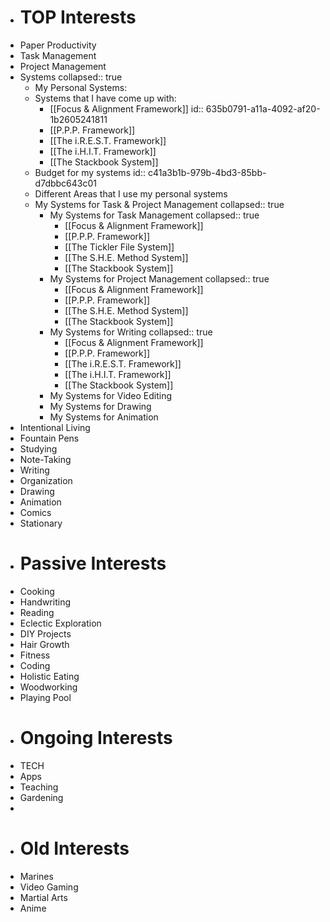 - # TOP Interests
- Paper Productivity
- Task Management
- Project Management
- Systems 
  collapsed:: true
	- My Personal Systems:
	- Systems that I have come up with:
		- [[Focus & Alignment Framework]]
		  id:: 635b0791-a11a-4092-af20-1b2605241811
		- [[P.P.P. Framework]]
		- [[The i.R.E.S.T. Framework]]
		- [[The i.H.I.T. Framework]]
		- [[The Stackbook System]]
	- Budget for my systems 
	  id:: c41a3b1b-979b-4bd3-85bb-d7dbbc643c01
	- Different Areas that I use my personal systems
	- My Systems for Task & Project Management 
	  collapsed:: true
		- My Systems for Task Management 
		  collapsed:: true
			- [[Focus & Alignment Framework]]
			- [[P.P.P. Framework]]
			- [[The Tickler File System]]
			- [[The S.H.E. Method System]]
			- [[The Stackbook System]]
		- My Systems for Project Management
		  collapsed:: true
			- [[Focus & Alignment Framework]]
			- [[P.P.P. Framework]]
			- [[The S.H.E. Method System]]
			- [[The Stackbook System]]
		- My Systems for Writing
		  collapsed:: true
			- [[Focus & Alignment Framework]]
			- [[P.P.P. Framework]]
			- [[The i.R.E.S.T. Framework]]
			- [[The i.H.I.T. Framework]]
			- [[The Stackbook System]]
		- My Systems for Video Editing
		- My Systems for Drawing
		- My Systems for Animation
- Intentional Living
- Fountain Pens
- Studying
- Note-Taking
- Writing
- Organization
- Drawing
- Animation
- Comics
- Stationary
- # Passive Interests
- Cooking
- Handwriting
- Reading
- Eclectic Exploration
- DIY Projects
- Hair Growth
- Fitness
- Coding
- Holistic Eating
- Woodworking
- Playing Pool
- # Ongoing Interests
- TECH
- Apps
- Teaching
- Gardening
-
- # Old Interests
- Marines
- Video Gaming
- Martial Arts
- Anime